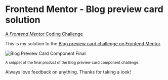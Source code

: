 # Frontend Mentor - Blog preview card solution
[A <i>Frontend Mentor</i> Coding Challenge](https://www.frontendmentor.io/)

This is my solution to the [Blog preview card challenge on Frontend Mentor](https://www.frontendmentor.io/challenges/blog-preview-card-ckPaj01IcS). 

![Blog Preview Card Component Final](https://res.cloudinary.com/dz209s6jk/image/upload/v1703155661/Challenges/iyh3uk6keluskixx8pz6.jpg)

<sub>A snippet of the final product of the Blog preview card component challenge.</sub>

Always love feedback on anything. Thanks for taking a look!